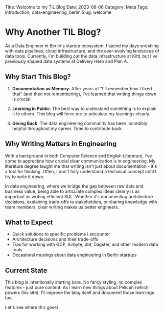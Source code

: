 Title: Welcome to my TIL Blog
Date: 2023-06-06
Category: Meta
Tags: introduction, data-engineering, berlin
Slug: welcome

# Why Another TIL Blog?

As a Data Engineer in Berlin's startup ecosystem, I spend my days wrestling with data pipelines, cloud infrastructure, and the ever-evolving landscape of data tools. Currently, I'm building out the data infrastructure at Kittl, but I've previously shaped data systems at Delivery Hero and Plan A.

## Why Start This Blog?

1. **Documentation as Memory**: After years of "I'll remember how I fixed that" (and then not remembering), I've learned that writing things down is crucial.

2. **Learning in Public**: The best way to understand something is to explain it to others. This blog will force me to articulate my learnings clearly.

3. **Giving Back**: The data engineering community has been incredibly helpful throughout my career. Time to contribute back.

## Why Writing Matters in Engineering

With a background in both Computer Science and English Literature, I've come to appreciate how crucial clear communication is in engineering. My literature degree taught me that writing isn't just about documentation - it's a tool for thinking. Often, I don't fully understand a technical concept until I try to write it down.

In data engineering, where we bridge the gap between raw data and business value, being able to articulate complex ideas clearly is as important as writing efficient SQL. Whether it's documenting architecture decisions, explaining trade-offs to stakeholders, or sharing knowledge with team members, clear writing makes us better engineers.

## What to Expect

- Quick solutions to specific problems I encounter
- Architecture decisions and their trade-offs
- Tips for working with GCP, Airbyte, dbt, Dagster, and other modern data tools
- Occasional musings about data engineering in Berlin startups

## Current State

This blog is intentionally starting bare. No fancy styling, no complex features - just pure content. As I learn new things about Pelican (which powers this site), I'll improve the blog itself and document those learnings too.

Let's see where this goes!
